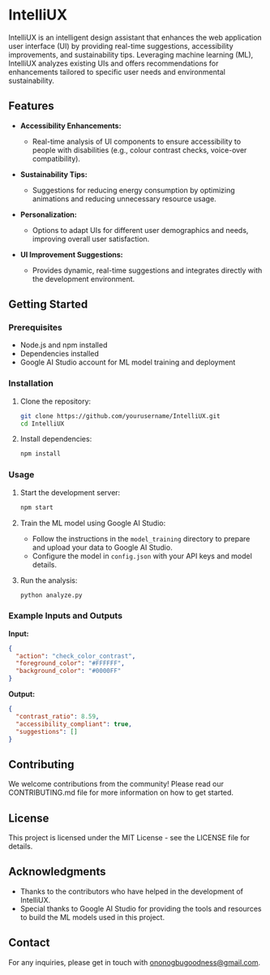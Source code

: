 
# IntelliUX

IntelliUX is an intelligent design assistant that enhances the web application user interface (UI) by providing real-time suggestions, accessibility improvements, and sustainability tips. Leveraging machine learning (ML), IntelliUX analyzes existing UIs and offers recommendations for enhancements tailored to specific user needs and environmental sustainability.

## Features

- **Accessibility Enhancements:**
  - Real-time analysis of UI components to ensure accessibility to people with disabilities (e.g., colour contrast checks, voice-over compatibility).
  
- **Sustainability Tips:**
  - Suggestions for reducing energy consumption by optimizing animations and reducing unnecessary resource usage.
  
- **Personalization:**
  - Options to adapt UIs for different user demographics and needs, improving overall user satisfaction.
  
- **UI Improvement Suggestions:**
  - Provides dynamic, real-time suggestions and integrates directly with the development environment.

## Getting Started

### Prerequisites

- Node.js and npm installed
- Dependencies installed
- Google AI Studio account for ML model training and deployment

### Installation

1. Clone the repository:
   ```sh
   git clone https://github.com/yourusername/IntelliUX.git
   cd IntelliUX
   ```

2. Install dependencies:
   ```sh
   npm install
   ```

### Usage

1. Start the development server:
   ```sh
   npm start
   ```

2. Train the ML model using Google AI Studio:
   - Follow the instructions in the `model_training` directory to prepare and upload your data to Google AI Studio.
   - Configure the model in `config.json` with your API keys and model details.

3. Run the analysis:
   ```sh
   python analyze.py
   ```

### Example Inputs and Outputs

**Input:** 
```json
{
  "action": "check_color_contrast",
  "foreground_color": "#FFFFFF",
  "background_color": "#0000FF"
}
```

**Output:** 
```json
{
  "contrast_ratio": 8.59,
  "accessibility_compliant": true,
  "suggestions": []
}
```

## Contributing

We welcome contributions from the community! Please read our CONTRIBUTING.md file for more information on how to get started.

## License

This project is licensed under the MIT License - see the LICENSE file for details.

## Acknowledgments

- Thanks to the contributors who have helped in the development of IntelliUX.
- Special thanks to Google AI Studio for providing the tools and resources to build the ML models used in this project.

## Contact

For any inquiries, please get in touch with ononogbugoodness@gmail.com.


